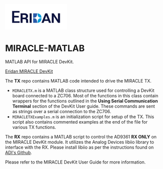<img src="Eridan_Logo_RGB.png" width="200">

# MIRACLE-MATLAB

MATLAB API for MIRACLE DevKit.

[Eridan MIRACLE DevKit](https://eridan.io/devkit/)

The **TX** repo contains MATLAB code intended to drive the MIRACLE TX.
- `MIRACLETX.m` is a MATLAB class structure used for controlling a DevKit board connected to a ZC706.  Most of the functions in this class contain wrappers for the functions outlined in the **Using Serial Communication Terminal** section of the DevKit User guide.  These commands are sent as strings over a serial connection to the ZC706.
- `MIRACLETXExamples.m` is an initialization script for setup of the TX.  This script also contains commented examples at the end of the file for various TX functions.

The **RX** repo contains a MATLAB script to control the AD9361 **RX ONLY** on the MIRACLE DevKit module.  It utilizes the Analog Devices libiio library to interface with the RX.  Please install libiio as per the instructions found on [ADI's Github](https://github.com/analogdevicesinc/libiio).

Please refer to the MIRACLE DevKit User Guide for more information.
